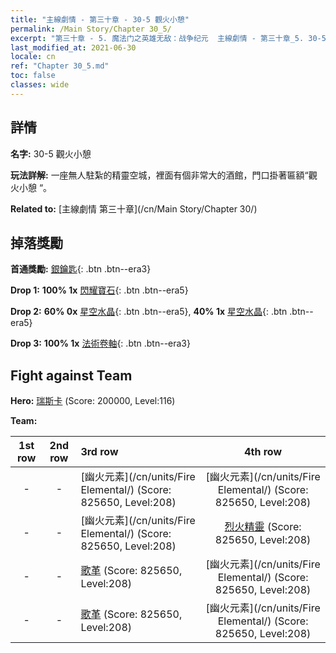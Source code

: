 ```yaml
---
title: "主線劇情 - 第三十章 - 30-5 觀火小憩"
permalink: /Main Story/Chapter 30_5/
excerpt: "第三十章 - 5. 魔法门之英雄无敌：战争纪元  主線劇情 - 第三十章_5. 30-5 觀火小憩"
last_modified_at: 2021-06-30
locale: cn
ref: "Chapter 30_5.md"
toc: false
classes: wide
---
```


## 詳情

 **名字:** 30-5 觀火小憩

 **玩法詳解:** 一座無人駐紮的精靈空城，裡面有個非常大的酒館，門口掛著匾額“觀火小憩 “。

 **Related to:** [主線劇情 第三十章](/cn/Main Story/Chapter 30/)

## 掉落獎勵

 **首通獎勵:** [銀鑰匙](/cn/Items/con_693/){: .btn .btn--era3}

 **Drop 1:** **100% 1x** [閃耀寶石](/cn/Items/mat_100/){: .btn .btn--era5}

 **Drop 2:** **60% 0x** [星空水晶](/cn/Items/mat_94/){: .btn .btn--era5}, **40% 1x** [星空水晶](/cn/Items/mat_94/){: .btn .btn--era5}

 **Drop 3:** **100% 1x** [法術卷軸](/cn/Items/con_694/){: .btn .btn--era3}


## Fight against Team
 **Hero:** [瑞斯卡](/cn/heroes/Rashka/) (Score: 200000, Level:116)

 **Team:**


  | 1st row | 2nd row | 3rd row | 4th row |
  |:----:|:----:|:----|:----:|
  | - | - | [幽火元素](/cn/units/Fire Elemental/) (Score: 825650, Level:208)  | [幽火元素](/cn/units/Fire Elemental/) (Score: 825650, Level:208)  |
  | - | - | [幽火元素](/cn/units/Fire Elemental/) (Score: 825650, Level:208)  | [烈火精靈](/cn/units/Efreeti/) (Score: 825650, Level:208)  |
  | - | - | [歌革](/cn/units/Gog/) (Score: 825650, Level:208)  | [幽火元素](/cn/units/Fire Elemental/) (Score: 825650, Level:208)  |
  | - | - | [歌革](/cn/units/Gog/) (Score: 825650, Level:208)  | [幽火元素](/cn/units/Fire Elemental/) (Score: 825650, Level:208)  |


